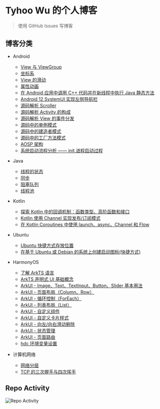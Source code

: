 # Tyhoo Wu 的个人博客

> 使用 GitHub Issues 写博客

## 博客分类

+ Android
  + [View 与 ViewGroup](https://github.com/cnwutianhao/blog/issues/16)
  + [坐标系](https://github.com/cnwutianhao/blog/issues/17)
  + [View 的滑动](https://github.com/cnwutianhao/blog/issues/18)
  + [属性动画](https://github.com/cnwutianhao/blog/issues/19)
  + [在 Android 应用中调用 C++ 代码并在新线程中执行 Java 静态方法](https://github.com/cnwutianhao/blog/issues/1)
  + [Android 12 SystemUI 实现左侧导航栏](https://github.com/cnwutianhao/blog/issues/2)
  + [源码解析 Scroller](https://github.com/cnwutianhao/blog/issues/20)
  + [源码解析 Activity 的构成](https://github.com/cnwutianhao/blog/issues/21)
  + [源码解析 View 的事件分发](https://github.com/cnwutianhao/blog/issues/22)
  + [源码中的单例模式](https://github.com/cnwutianhao/blog/issues/30)
  + [源码中的建造者模式](https://github.com/cnwutianhao/blog/issues/31)
  + [源码中的工厂方法模式](https://github.com/cnwutianhao/blog/issues/33)
  + [AOSP 架构](https://github.com/cnwutianhao/blog/issues/32)
  + [系统启动流程分析 —— init 进程启动过程](https://github.com/cnwutianhao/blog/issues/35)

+ Java
  + [线程的状态](https://github.com/cnwutianhao/blog/issues/23)
  + [同步](https://github.com/cnwutianhao/blog/issues/24)
  + [阻塞队列](https://github.com/cnwutianhao/blog/issues/25)
  + [线程池](https://github.com/cnwutianhao/blog/issues/26)

+ Kotlin
  + [探索 Kotlin 中的回调机制：函数类型、高阶函数和接口](https://github.com/cnwutianhao/blog/issues/3)
  + [Kotlin 使用 Channel 实现发布/订阅模式](https://github.com/cnwutianhao/blog/issues/4)
  + [在 Kotlin Coroutines 中使用 launch、async、Channel 和 Flow](https://github.com/cnwutianhao/blog/issues/5)

+ Ubuntu
  + [Ubuntu 快捷方式存放位置](https://github.com/cnwutianhao/blog/issues/6)
  + [在基于 Ubuntu 或 Debian 的系统上创建启动图标(快捷方式)](https://github.com/cnwutianhao/blog/issues/10)

+ HarmonyOS
  + [了解 ArkTS 语言](https://github.com/cnwutianhao/blog/issues/7)
  + [ArkTS 声明式 UI 基础概念](https://github.com/cnwutianhao/blog/issues/8)
  + [ArkUI - Image、Text、TextInput、Button、Slider 基本用法](https://github.com/cnwutianhao/blog/issues/9)
  + [ArkUI - 页面布局（Column、Row）](https://github.com/cnwutianhao/blog/issues/11)
  + [ArkUI - 循环控制（ForEach）](https://github.com/cnwutianhao/blog/issues/13)
  + [ArkUI - 列表布局（List）](https://github.com/cnwutianhao/blog/issues/14)
  + [ArkUI - 自定义组件](https://github.com/cnwutianhao/blog/issues/15)
  + [ArkUI - 自定义卡片样式](https://github.com/cnwutianhao/blog/issues/29)
  + [ArkUI - 向左/向右滑动删除](https://github.com/cnwutianhao/blog/issues/34)
  + [ArkUI - 状态管理](https://github.com/cnwutianhao/blog/issues/36)
  + [ArkUI - 页面路由](https://github.com/cnwutianhao/blog/issues/37)
  + [hdc 环境变量设置](https://github.com/cnwutianhao/blog/issues/12)

+ 计算机网络
  + [网络分层](https://github.com/cnwutianhao/blog/issues/27)
  + [TCP 的三次握手与四次挥手](https://github.com/cnwutianhao/blog/issues/28)

## Repo Activity

![Repo Activity](https://repobeats.axiom.co/api/embed/a10f09b5d6b3b788d6181535b6027a84589493e0.svg "Repobeats analytics image")
